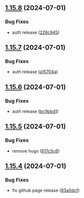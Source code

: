## [1.15.8](https://github.com/hattaalfaritzy/hzy-ui/compare/v1.15.7...v1.15.8) (2024-07-01)


### Bug Fixes

* auth release ([228c945](https://github.com/hattaalfaritzy/hzy-ui/commit/228c945e29808bd1acfccdd047daf66480112411))



## [1.15.7](https://github.com/hattaalfaritzy/hzy-ui/compare/v1.15.6...v1.15.7) (2024-07-01)


### Bug Fixes

* auth release ([a15704a](https://github.com/hattaalfaritzy/hzy-ui/commit/a15704afa37af4a086747089a89e38af73a6963d))



## [1.15.6](https://github.com/hattaalfaritzy/hzy-ui/compare/v1.15.5...v1.15.6) (2024-07-01)


### Bug Fixes

* auth release ([bc9bbd1](https://github.com/hattaalfaritzy/hzy-ui/commit/bc9bbd1857316886f3e065e1bc809bc68ae67413))



## [1.15.5](https://github.com/hattaalfaritzy/hzy-ui/compare/v1.15.4...v1.15.5) (2024-07-01)


### Bug Fixes

* remove hugo ([617c5c6](https://github.com/hattaalfaritzy/hzy-ui/commit/617c5c6d4b939a6749cab133459bffcf8517a23d))



## [1.15.4](https://github.com/hattaalfaritzy/hzy-ui/compare/v1.15.3...v1.15.4) (2024-07-01)


### Bug Fixes

* fix github page release ([83a0dcf](https://github.com/hattaalfaritzy/hzy-ui/commit/83a0dcf356e38cf45b4df7ecf7f058fe25541e1f))



